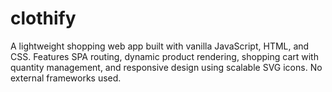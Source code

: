 # clothify
A lightweight shopping web app built with vanilla JavaScript, HTML, and CSS. Features SPA routing, dynamic product rendering, shopping cart with quantity management, and responsive design using scalable SVG icons. No external frameworks used.
